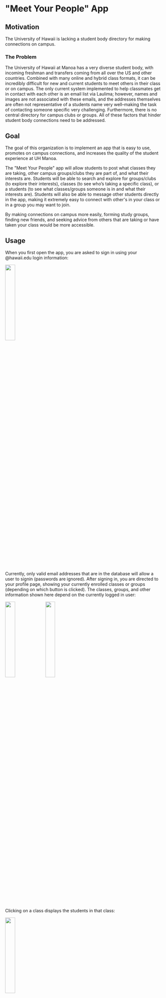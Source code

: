# "Meet Your People" App

## Motivation
The University of Hawaii is lacking a student body directory for making connections on campus.

### The Problem
The University of Hawaii at Manoa has a very diverse student body, with incoming freshman and transfers coming from all over the US and other countries. Combined with many online and hybrid class formats, it can be incredibly difficult for new and current students to meet others in their class or on campus. The only current system implemented to help classmates get in contact with each other is an email list via Laulima; however, names and images are not associated with these emails, and the addresses themselves are often not representative of a students name very well–making the task of contacting someone specific very challenging. Furthermore, there is no central directory for campus clubs or groups. All of these factors that hinder student body connections need to be addressed.

## Goal
The goal of this organization is to implement an app that is easy to use, promotes on campus connections, and increases the quality of the student experience at UH Manoa.

The "Meet Your People" app will allow students to post what classes they are taking, other campus groups/clubs they are part of, and what their interests are. Students will be able to search and explore for groups/clubs (to explore their interests), classes (to see who’s taking a specific class), or a students (to see what classes/groups someone is in and what their interests are). Students will also be able to message other students directly in the app, making it extremely easy to connect with other's in your class or in a group you may want to join.

By making connections on campus more easily, forming study groups, finding new friends, and seeking advice from others that are taking or have taken your class would be more accessible.

## Usage

When you first open the app, you are asked to sign in using your @hawaii.edu login information:

<img src="./screenshots/phase-3/screenshot-9.png" width="25%">
 
Currently, only valid email addresses that are in the database will allow a user to signin (passwords are ignored). After signing in, you are directed to your profile page, showing your currently enrolled classes or groups (depending on which button is clicked). The classes, groups, and other information shown here depend on the currently logged in user:

<img src="./screenshots/phase-3/screenshot-1.png" width="25%">
<img src="./screenshots/phase-3/screenshot-2.png" width="25%">

Clicking on a class displays the students in that class:

<img src="./screenshots/phase-3/screenshot-3.png" width="25%">

Clicking on a student displays that students profile page:

<img src="./screenshots/phase-3/screenshot-11.png" width="25%">

Going back, clicking on a group displays information related to that group:

<img src="./screenshots/phase-3/screenshot-4.png" width="25%">

Navigating using the bottom navigation bar reveals the explore, messages, and settings pages. The explore page initially shows all groups created using the app, but the search feature (not currently implemented) will be able to search groups, students, and classes. You can also click on groups to view their page and join them:

<img src="./screenshots/phase-3/screenshot-5.png" width="25%">

The Messages tab has a rough layout, but is not finalized or functional yet:

<img src="./screenshots/phase-2/screenshot-6.png" width="25%">

The settings pages allows students to edit their profile information, or logout (returning the user to the signin page). All of these buttons are now functional.

<img src="./screenshots/phase-3/screenshot-10.png" width="25%">

On the settings page, there are also buttons to create groups or view groups that you are the owner of. The forms in these pages are now fully functional.

<img src="./screenshots/phase-1/screenshot-9.png" width="25%">
<img src="./screenshots/phase-3/screenshot-8.png" width="25%">


## Installation
Phase 1: [Repository](https://github.com/UHM-Social-Software/app/tree/phase-1-mockup)

Phase 2: [Repository](https://github.com/UHM-Social-Software/app/tree/phase-2-mockup)

Phase 3: [Repository](https://github.com/UHM-Social-Software/app/tree/phase-3-mockup)

Phase 4: [Repository](https://github.com/UHM-Social-Software/app/tree/phase-4-app)

To run this code, clone the repository to your local machine and invoke 'flutter run' on the app directory. You may also need to first install flutter and get dependencies (this can be done easily with intelliJ). Note: app is currently mocked-up to look best on the XCODE iOS iPhone 14 simulator.

## [Development status](https://github.com/orgs/UHM-Social-Software/projects/1)

The Phase-4 App is now complete. The app currently has a feature-first architecture and most crucial pages are mocked-up and connected to a Riverpod provider. Phase-5 is currently underway, which includes setting up a Firestore backend, upgrading user authentication, and continuing the UI development.

## About Us

[Justin Lisoway](https://justinlisoway.github.io/) - Graduate student at the University of Hawaiʻi at Mānoa studying Information and Computer Sciences. Graduated UH Manoa with an MS and BBA in finance.
